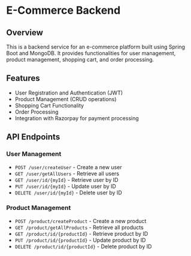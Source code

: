 # E-Commerce Backend

## Overview
This is a backend service for an e-commerce platform built using Spring Boot and MongoDB. It provides functionalities for user management, product management, shopping cart, and order processing.

## Features
- User Registration and Authentication (JWT)
- Product Management (CRUD operations)
- Shopping Cart Functionality
- Order Processing
- Integration with Razorpay for payment processing

## API Endpoints

### **User Management**

- `POST /user/createUser`  - Create a new user
- `GET /user/getAllUsers` - Retrieve all users
- `GET /user/id/{myId}` - Retrieve user by ID
- `PUT /user/id/{myId}` - Update user by ID
- `DELETE /user/id/{myId}` - Delete user by ID


### **Product Management**

- `POST /product/createProduct` - Create a new product
- `GET /product/getAllProducts` - Retrieve all products
- `GET /product/id/{productId}` - Retrieve product by ID
- `PUT /product/id/{productId}` - Update product by ID
- `DELETE /product/id/{productId}` - Delete product by ID